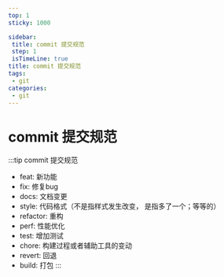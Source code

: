 ```yaml
---
top: 1
sticky: 1000

sidebar: 
 title: commit 提交规范
 step: 1
 isTimeLine: true
title: commit 提交规范
tags:
 - git
categories:
 - git
---
```


#  commit 提交规范
:::tip commit 提交规范
- feat: 新功能
- fix: 修复bug
- docs: 文档变更
- style: 代码格式（不是指样式发生改变， 是指多了一个；等等的）
- refactor: 重构
- perf: 性能优化
- test: 增加测试
- chore: 构建过程或者辅助工具的变动
- revert: 回退
- build: 打包
:::

